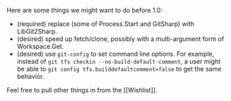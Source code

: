 Here are some things we might want to do before 1.0:

* (required) replace (some of Process.Start and GitSharp) with LibGit2Sharp.
* (desired) speed up fetch/clone, possibly with a multi-argument form of Workspace.Get.
* (desired) use `git-config` to set command line options. For example, instead of `git tfs checkin --no-build-default-comment`, a user might be able to `git config tfs.builddefaultcomment=false` to get the same behavior.

Feel free to pull other things in from the [[Wishlist]].